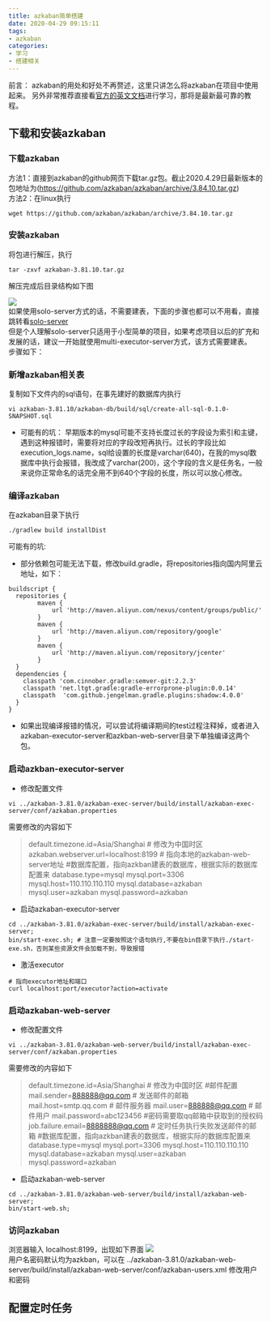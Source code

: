 ```yaml
---
title: azkaban简单搭建
date: 2020-04-29 09:15:11
tags:
- azkaban
categories:
- 学习
- 搭建相关
---
```

前言：
azkaban的用处和好处不再赘述，这里只讲怎么将azkaban在项目中使用起来。
另外非常推荐直接看[官方的英文文档](https://azkaban.readthedocs.io/en/latest/)进行学习，那将是最新最可靠的教程。
## 下载和安装azkaban  
### 下载azkaban  
方法1：直接到azkaban的github网页下载tar.gz包。截止2020.4.29日最新版本的包地址为(https://github.com/azkaban/azkaban/archive/3.84.10.tar.gz)  
方法2：在linux执行   
```shell
wget https://github.com/azkaban/azkaban/archive/3.84.10.tar.gz
```
### 安装azkaban  
将包进行解压，执行
```shell
tar -zxvf azkaban-3.81.10.tar.gz
```
解压完成后目录结构如下图  
<!-- more -->
![](1.png)  
如果使用solo-server方式的话，不需要建表，下面的步骤也都可以不用看，直接跳转看[solo-server](https://azkaban.readthedocs.io/en/latest/getStarted.html#getting-started-with-the-solo-server)  
但是个人理解solo-server只适用于小型简单的项目，如果考虑项目以后的扩充和发展的话，建议一开始就使用multi-executor-server方式，该方式需要建表。  
步骤如下：
### 新增azkaban相关表  
复制如下文件内的sql语句，在事先建好的数据库内执行  
```shell
vi azkaban-3.81.10/azkaban-db/build/sql/create-all-sql-0.1.0-SNAPSHOT.sql
```
- 可能有的坑：
早期版本的mysql可能不支持长度过长的字段设为索引和主键，遇到这种报错时，需要将对应的字段改短再执行。过长的字段比如 execution_logs.name，sql给设置的长度是varchar(640)，在我的mysql数据库中执行会报错，我改成了varchar(200)，这个字段的含义是任务名，一般来说你正常命名的话完全用不到640个字段的长度，所以可以放心修改。  
### 编译azkaban  
在azkaban目录下执行  
```
./gradlew build installDist
```
可能有的坑:
- 部分依赖包可能无法下载，修改build.gradle，将repositories指向国内阿里云地址，如下：
```
buildscript {
  repositories {
        maven {
            url 'http://maven.aliyun.com/nexus/content/groups/public/'
        }
        maven {
            url 'http://maven.aliyun.com/repository/google'
        }
        maven {
            url 'http://maven.aliyun.com/repository/jcenter'
        }
  }
  dependencies {
    classpath 'com.cinnober.gradle:semver-git:2.2.3'
    classpath 'net.ltgt.gradle:gradle-errorprone-plugin:0.0.14'
    classpath  'com.github.jengelman.gradle.plugins:shadow:4.0.0'
  }
}
```

- 如果出现编译报错的情况，可以尝试将编译期间的test过程注释掉，或者进入azkaban-executor-server和azkban-web-server目录下单独编译这两个包。  

### 启动azkban-executor-server  
- 修改配置文件 
```
vi ../azkaban-3.81.0/azkaban-exec-server/build/install/azkaban-exec-server/conf/azkaban.properties
```
需要修改的内容如下  
> default.timezone.id=Asia/Shanghai # 修改为中国时区
azkaban.webserver.url=localhost:8199 # 指向本地的azkaban-web-server地址
#数据库配置，指向azkban建表的数据库，根据实际的数据库配置来
database.type=mysql
mysql.port=3306
mysql.host=110.110.110.110
mysql.database=azkaban
mysql.user=azkaban
mysql.password=azkaban  

- 启动azkaban-executor-server  
```shell
cd ../azkaban-3.81.0/azkaban-exec-server/build/install/azkaban-exec-server;
bin/start-exec.sh; # 注意一定要按照这个语句执行,不要在bin目录下执行./start-exe.sh，否则某些资源文件会加载不到，导致报错
```
-  激活executor
```
# 指向executor地址和端口
curl localhost:port/executor?action=activate
```

### 启动azkaban-web-server  
- 修改配置文件
```
vi ../azkaban-3.81.0/azkaban-web-server/build/install/azkaban-exec-server/conf/azkaban.properties
```
需要修改的内容如下  
> default.timezone.id=Asia/Shanghai # 修改为中国时区
#邮件配置
mail.sender=888888@qq.com # 发送邮件的邮箱
mail.host=smtp.qq.com  # 邮件服务器
mail.user=888888@qq.com # 邮件用户
mail.password=abc123456 #密码需要取qq邮箱中获取到的授权码
job.failure.email=8888888@qq.com # 定时任务执行失败发送邮件的邮箱
#数据库配置，指向azkban建表的数据库，根据实际的数据库配置来
database.type=mysql
mysql.port=3306
mysql.host=110.110.110.110
mysql.database=azkaban
mysql.user=azkaban
mysql.password=azkaban

- 启动azkaban-web-server  
```shell
cd ../azkaban-3.81.0/azkaban-web-server/build/install/azkaban-web-server;
bin/start-web.sh;
```
### 访问azkaban  
浏览器输入 localhost:8199，出现如下界面 
![](2.png)  
用户名密码默认均为azkban，可以在 ../azkaban-3.81.0/azkaban-web-server/build/install/azkaban-web-server/conf/azkaban-users.xml 修改用户和密码  

## 配置定时任务  
